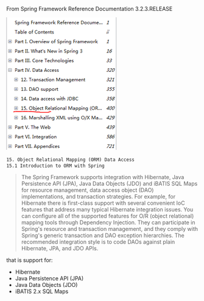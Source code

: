 
From Spring Framework Reference Documentation
3.2.3.RELEASE

![](data-access-with-Spring.PNG)

    15. Object Relational Mapping (ORM) Data Access  
    15.1 Introduction to ORM with Spring  
> The Spring Framework supports integration with Hibernate, Java Persistence API (JPA), Java
Data Objects (JDO) and iBATIS SQL Maps for resource management, data access object (DAO)
implementations, and transaction strategies. For example, for Hibernate there is first-class support
with several convenient IoC features that address many typical Hibernate integration issues. You can
configure all of the supported features for O/R (object relational) mapping tools through Dependency
Injection. They can participate in Spring's resource and transaction management, and they comply
with Spring's generic transaction and DAO exception hierarchies. The recommended integration style
is to code DAOs against plain Hibernate, JPA, and JDO APIs.

that is support for:

- Hibernate
- Java Persistence API (JPA)
- Java Data Objects (JDO)
- iBATIS 2.x SQL Maps 